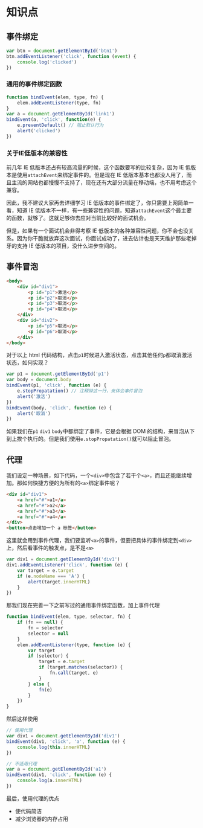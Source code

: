 # 知识点

## 事件绑定

```javascript
var btn = document.getElementById('btn1')
btn.addEventListener('click', function (event) {
    console.log('clicked')
})
```

### 通用的事件绑定函数

```js
function bindEvent(elem, type, fn) {
    elem.addEventListener(type, fn)
}
var a = document.getElementById('link1')
bindEvent(a, 'click', function(e) {
    e.preventDefault() // 阻止默认行为
    alert('clicked')
})
```

### 关于IE低版本的兼容性

前几年 IE 低版本还占有较高流量的时候，这个函数要写的比较复杂，因为 IE 低版本是使用`attachEvent`来绑定事件的。但是现在 IE 低版本基本也都没人用了，而且主流的网站也都慢慢不支持了，现在还有大部分流量在移动端，也不用考虑这个兼容。

因此，我不建议大家再去详细学习 IE 低版本的事件绑定了，你只需要上网简单一看，知道 IE 低版本不一样，有一些兼容性的问题，知道`attachEvent`这个最主要的函数，就够了。这就足够你去应对当前比较好的面试机会。

但是，如果有一个面试机会非得考察 IE 低版本的各种兼容性问题，你不会也没关系。因为你干脆就放弃这次面试，你面试成功了，进去估计也是天天维护那些老掉牙的支持 IE 低版本的项目，没什么进步空间的。

## 事件冒泡

```html
<body>
    <div id="div1">
        <p id="p1">激活</p>
        <p id="p2">取消</p>
        <p id="p3">取消</p>
        <p id="p4">取消</p>
    </div>
    <div id="div2">
        <p id="p5">取消</p>
        <p id="p6">取消</p>
    </div>
</body>
```

对于以上 html 代码结构，点击`p1`时候进入激活状态，点击其他任何`p`都取消激活状态，如何实现？

```javascript
var p1 = document.getElementById('p1')
var body = document.body
bindEvent(p1, 'click', function (e) {
    e.stopPropatation() // 注释掉这一行，来体会事件冒泡
    alert('激活')
})
bindEvent(body, 'click', function (e) {
    alert('取消')
})
```

如果我们在`p1` `div1` `body`中都绑定了事件，它是会根据 DOM 的结构，来冒泡从下到上挨个执行的。但是我们使用`e.stopPropatation()`就可以阻止冒泡。

## 代理

我们设定一种场景，如下代码，一个`<div>`中包含了若干个`<a>`，而且还能继续增加。那如何快捷方便的为所有的`<a>`绑定事件呢？

```html
<div id="div1">
    <a href="#">a1</a>
    <a href="#">a2</a>
    <a href="#">a3</a>
    <a href="#">a4</a>
</div>
<button>点击增加一个 a 标签</button>
```

这里就会用到事件代理，我们要监听`<a>`的事件，但要把具体的事件绑定到`<div>`上，然后看事件的触发点，是不是`<a>`

```javascript
var div1 = document.getElementById('div1')
div1.addEventListener('click', function (e) {
    var target = e.target
    if (e.nodeName === 'A') {
        alert(target.innerHTML)
    }
})
```

那我们现在完善一下之前写过的通用事件绑定函数，加上事件代理

```javascript
function bindEvent(elem, type, selector, fn) {
    if (fn == null) {
        fn = selector
        selector = null
    }
    elem.addEventListener(type, function (e) {
        var target
        if (selector) {
            target = e.target
            if (target.matches(selector)) {
                fn.call(target, e)
            }
        } else {
            fn(e)
        }
    })
}
```

然后这样使用

```js
// 使用代理
var div1 = document.getElementById('div1')
bindEvent(div1, 'click', 'a', function (e) {
    console.log(this.innerHTML)
})

// 不适用代理
var a = document.getElementById('a1')
bindEvent(div1, 'click', function (e) {
    console.log(a.innerHTML)
})
```

最后，使用代理的优点

- 使代码简洁
- 减少浏览器的内存占用
